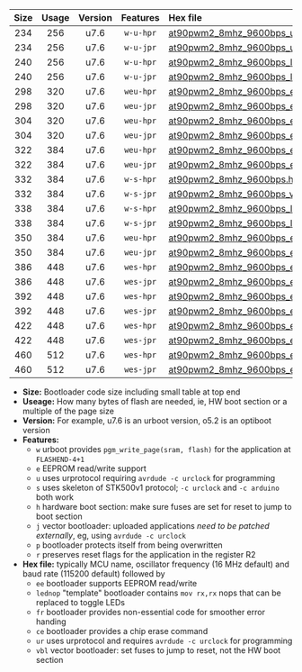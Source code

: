 |Size|Usage|Version|Features|Hex file|
|:-:|:-:|:-:|:-:|:--|
|234|256|u7.6|`w-u-hpr`|[at90pwm2_8mhz_9600bps_ur.hex](https://raw.githubusercontent.com/stefanrueger/urboot/main/bootloaders/at90pwm2/fcpu_8mhz/9600_bps/at90pwm2_8mhz_9600bps_ur.hex)|
|234|256|u7.6|`w-u-jpr`|[at90pwm2_8mhz_9600bps_ur_vbl.hex](https://raw.githubusercontent.com/stefanrueger/urboot/main/bootloaders/at90pwm2/fcpu_8mhz/9600_bps/at90pwm2_8mhz_9600bps_ur_vbl.hex)|
|240|256|u7.6|`w-u-hpr`|[at90pwm2_8mhz_9600bps_lednop_ur.hex](https://raw.githubusercontent.com/stefanrueger/urboot/main/bootloaders/at90pwm2/fcpu_8mhz/9600_bps/at90pwm2_8mhz_9600bps_lednop_ur.hex)|
|240|256|u7.6|`w-u-jpr`|[at90pwm2_8mhz_9600bps_lednop_ur_vbl.hex](https://raw.githubusercontent.com/stefanrueger/urboot/main/bootloaders/at90pwm2/fcpu_8mhz/9600_bps/at90pwm2_8mhz_9600bps_lednop_ur_vbl.hex)|
|298|320|u7.6|`weu-hpr`|[at90pwm2_8mhz_9600bps_ee_ur.hex](https://raw.githubusercontent.com/stefanrueger/urboot/main/bootloaders/at90pwm2/fcpu_8mhz/9600_bps/at90pwm2_8mhz_9600bps_ee_ur.hex)|
|298|320|u7.6|`weu-jpr`|[at90pwm2_8mhz_9600bps_ee_ur_vbl.hex](https://raw.githubusercontent.com/stefanrueger/urboot/main/bootloaders/at90pwm2/fcpu_8mhz/9600_bps/at90pwm2_8mhz_9600bps_ee_ur_vbl.hex)|
|304|320|u7.6|`weu-hpr`|[at90pwm2_8mhz_9600bps_ee_lednop_ur.hex](https://raw.githubusercontent.com/stefanrueger/urboot/main/bootloaders/at90pwm2/fcpu_8mhz/9600_bps/at90pwm2_8mhz_9600bps_ee_lednop_ur.hex)|
|304|320|u7.6|`weu-jpr`|[at90pwm2_8mhz_9600bps_ee_lednop_ur_vbl.hex](https://raw.githubusercontent.com/stefanrueger/urboot/main/bootloaders/at90pwm2/fcpu_8mhz/9600_bps/at90pwm2_8mhz_9600bps_ee_lednop_ur_vbl.hex)|
|322|384|u7.6|`weu-hpr`|[at90pwm2_8mhz_9600bps_ee_lednop_fr_ur.hex](https://raw.githubusercontent.com/stefanrueger/urboot/main/bootloaders/at90pwm2/fcpu_8mhz/9600_bps/at90pwm2_8mhz_9600bps_ee_lednop_fr_ur.hex)|
|322|384|u7.6|`weu-jpr`|[at90pwm2_8mhz_9600bps_ee_lednop_fr_ur_vbl.hex](https://raw.githubusercontent.com/stefanrueger/urboot/main/bootloaders/at90pwm2/fcpu_8mhz/9600_bps/at90pwm2_8mhz_9600bps_ee_lednop_fr_ur_vbl.hex)|
|332|384|u7.6|`w-s-hpr`|[at90pwm2_8mhz_9600bps.hex](https://raw.githubusercontent.com/stefanrueger/urboot/main/bootloaders/at90pwm2/fcpu_8mhz/9600_bps/at90pwm2_8mhz_9600bps.hex)|
|332|384|u7.6|`w-s-jpr`|[at90pwm2_8mhz_9600bps_vbl.hex](https://raw.githubusercontent.com/stefanrueger/urboot/main/bootloaders/at90pwm2/fcpu_8mhz/9600_bps/at90pwm2_8mhz_9600bps_vbl.hex)|
|338|384|u7.6|`w-s-hpr`|[at90pwm2_8mhz_9600bps_lednop.hex](https://raw.githubusercontent.com/stefanrueger/urboot/main/bootloaders/at90pwm2/fcpu_8mhz/9600_bps/at90pwm2_8mhz_9600bps_lednop.hex)|
|338|384|u7.6|`w-s-jpr`|[at90pwm2_8mhz_9600bps_lednop_vbl.hex](https://raw.githubusercontent.com/stefanrueger/urboot/main/bootloaders/at90pwm2/fcpu_8mhz/9600_bps/at90pwm2_8mhz_9600bps_lednop_vbl.hex)|
|350|384|u7.6|`weu-hpr`|[at90pwm2_8mhz_9600bps_ee_lednop_fr_ce_ur.hex](https://raw.githubusercontent.com/stefanrueger/urboot/main/bootloaders/at90pwm2/fcpu_8mhz/9600_bps/at90pwm2_8mhz_9600bps_ee_lednop_fr_ce_ur.hex)|
|350|384|u7.6|`weu-jpr`|[at90pwm2_8mhz_9600bps_ee_lednop_fr_ce_ur_vbl.hex](https://raw.githubusercontent.com/stefanrueger/urboot/main/bootloaders/at90pwm2/fcpu_8mhz/9600_bps/at90pwm2_8mhz_9600bps_ee_lednop_fr_ce_ur_vbl.hex)|
|386|448|u7.6|`wes-hpr`|[at90pwm2_8mhz_9600bps_ee.hex](https://raw.githubusercontent.com/stefanrueger/urboot/main/bootloaders/at90pwm2/fcpu_8mhz/9600_bps/at90pwm2_8mhz_9600bps_ee.hex)|
|386|448|u7.6|`wes-jpr`|[at90pwm2_8mhz_9600bps_ee_vbl.hex](https://raw.githubusercontent.com/stefanrueger/urboot/main/bootloaders/at90pwm2/fcpu_8mhz/9600_bps/at90pwm2_8mhz_9600bps_ee_vbl.hex)|
|392|448|u7.6|`wes-hpr`|[at90pwm2_8mhz_9600bps_ee_lednop.hex](https://raw.githubusercontent.com/stefanrueger/urboot/main/bootloaders/at90pwm2/fcpu_8mhz/9600_bps/at90pwm2_8mhz_9600bps_ee_lednop.hex)|
|392|448|u7.6|`wes-jpr`|[at90pwm2_8mhz_9600bps_ee_lednop_vbl.hex](https://raw.githubusercontent.com/stefanrueger/urboot/main/bootloaders/at90pwm2/fcpu_8mhz/9600_bps/at90pwm2_8mhz_9600bps_ee_lednop_vbl.hex)|
|422|448|u7.6|`wes-hpr`|[at90pwm2_8mhz_9600bps_ee_lednop_fr.hex](https://raw.githubusercontent.com/stefanrueger/urboot/main/bootloaders/at90pwm2/fcpu_8mhz/9600_bps/at90pwm2_8mhz_9600bps_ee_lednop_fr.hex)|
|422|448|u7.6|`wes-jpr`|[at90pwm2_8mhz_9600bps_ee_lednop_fr_vbl.hex](https://raw.githubusercontent.com/stefanrueger/urboot/main/bootloaders/at90pwm2/fcpu_8mhz/9600_bps/at90pwm2_8mhz_9600bps_ee_lednop_fr_vbl.hex)|
|460|512|u7.6|`wes-hpr`|[at90pwm2_8mhz_9600bps_ee_lednop_fr_ce.hex](https://raw.githubusercontent.com/stefanrueger/urboot/main/bootloaders/at90pwm2/fcpu_8mhz/9600_bps/at90pwm2_8mhz_9600bps_ee_lednop_fr_ce.hex)|
|460|512|u7.6|`wes-jpr`|[at90pwm2_8mhz_9600bps_ee_lednop_fr_ce_vbl.hex](https://raw.githubusercontent.com/stefanrueger/urboot/main/bootloaders/at90pwm2/fcpu_8mhz/9600_bps/at90pwm2_8mhz_9600bps_ee_lednop_fr_ce_vbl.hex)|

- **Size:** Bootloader code size including small table at top end
- **Useage:** How many bytes of flash are needed, ie, HW boot section or a multiple of the page size
- **Version:** For example, u7.6 is an urboot version, o5.2 is an optiboot version
- **Features:**
  + `w` urboot provides `pgm_write_page(sram, flash)` for the application at `FLASHEND-4+1`
  + `e` EEPROM read/write support
  + `u` uses urprotocol requiring `avrdude -c urclock` for programming
  + `s` uses skeleton of STK500v1 protocol; `-c urclock` and `-c arduino` both work
  + `h` hardware boot section: make sure fuses are set for reset to jump to boot section
  + `j` vector bootloader: uploaded applications *need to be patched externally*, eg, using `avrdude -c urclock`
  + `p` bootloader protects itself from being overwritten
  + `r` preserves reset flags for the application in the register R2
- **Hex file:** typically MCU name, oscillator frequency (16 MHz default) and baud rate (115200 default) followed by
  + `ee` bootloader supports EEPROM read/write
  + `lednop` "template" bootloader contains `mov rx,rx` nops that can be replaced to toggle LEDs
  + `fr` bootloader provides non-essential code for smoother error handing
  + `ce` bootloader provides a chip erase command
  + `ur` uses urprotocol and requires `avrdude -c urclock` for programming
  + `vbl` vector bootloader: set fuses to jump to reset, not the HW boot section

